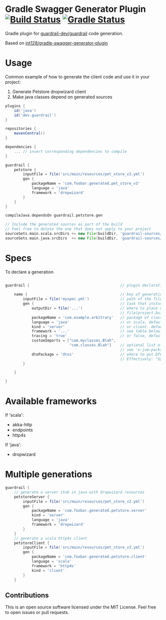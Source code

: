 # Gradle Swagger Generator Plugin [![Build Status](https://github.com/guardrail-dev/guardrail-gradle-plugin/workflows/CI/badge.svg)](https://github.com/guardrail-dev/guardrail-gradle-plugin/actions?query=workflow%3ACI) [![Gradle Status](https://gradleupdate.appspot.com/guardrail-dev/guardrail-gradle-plugin/status.svg)](https://gradleupdate.appspot.com/guardrail-dev/guardrail-gradle-plugin/status)

Gradle plugin for [guardrail-dev/guardrail](https://github.com/guardrail-dev/guardrail) code generation.

Based on [int128/gradle-swagger-generator-plugin](https://github.com/int128/gradle-swagger-generator-plugin)

Usage
======

Common example of how to generate the client code and use it in your project:

1. Generate Petstore dropwizard client
2. Make java classes depend on generated sources

```build.gradle
plugins {
    id('java')
    id('dev.guardrail')
}

repositories {
    mavenCentral()
}

dependencies {
    ... // insert corresponding dependencies to compile
}

guardrail {
    petstore {
        inputFile = file('src/main/resources/pet_store_v3.yml')
        gen {
            packageName = 'com.foobar.generated.pet_store_v3'
            language = 'java'
            framework = 'dropwizard'
        } 
    }
}

compileJava.dependsOn guardrail.petstore.gen

// Include the generated sources as part of the build
// Feel free to delete the one that does not apply to your project
sourceSets.main.scala.srcDirs += new File(buildDir, 'guardrail-sources/scala')
sourceSets.main.java.srcDirs  += new File(buildDir, 'guardrail-sources/java')
```

Specs
======

To declare a generation

```gradle

guardrail {                                         // plugin declaration
   
    name {                                          // key of generation, e.g. petstore, myService, etc. 
        inputFile = file('myspec.yml')              // path of the file
        gen {                                       // task that instucts generation
            outputDir = file('...')                 // where to place output. default is
                                                    // file(project.buildDir/'guardrail-sources')
            packageName = 'com.example.arbitrary'   // package of classes to be packaged
            language = 'java'                       // or scala. default 'scala'
            kind = 'server'                         // or client. default 'client'
            framework = '...'                       // see table below. default 'akka-http'
            tracing = 'true'                        // or false, default false. adds lightstep integration to service
            customImports = ["com.myclasses.Blah", 
                             "com.classes.Blah"]    // optional list of classes to be used in generation
                                                    // see 'x-jvm-package' or 'x-scala-package' extension
            dtoPackage = 'dtos'                     // where to put DTO objects. Where to put your client's DTOs. 
                                                    // Effectively: "$${packageName}.definitions.$${dtoPackage}"
        }    

    }

}
```

Available frameworks
====================

If 'scala':

- akka-http
- endpoints
- http4s

If 'java':

- dropwizard

Multiple generations
====================

```gradle
guardrail {
    // generate a server stub in java with dropwizard resources
    petstoreServer {
        inputFile = file('src/main/resources/pet_store_v2.yml')
        gen {
            packageName = 'com.foobar.generated.petstore.server'
            kind = 'server'
            language = 'java'
            framework = 'dropwizard'
        }
    }
    // generate a scala http4s client
    petstoreClient {
        inputFile = file('src/main/resources/pet_store_v3.yml')
        gen {
            packageName = 'com.foobar.generated.petstore.client'
            language = 'scala'
            framework = 'http4s'
            kind = 'client'
        } 
    }
```


## Contributions

This is an open source software licensed under the MIT License.
Feel free to open issues or pull requests.

